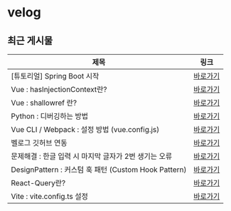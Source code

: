 # velog

## 최근 게시물

| 제목 | 링크 |
| --- | --- |
| [튜토리얼] Spring Boot 시작 | <a href="https://velog.io/@nuyhes/%ED%8A%9C%ED%86%A0%EB%A6%AC%EC%96%BC-Spring-Boot-%EC%8B%9C%EC%9E%91" target="_blank">바로가기</a> |
| Vue : hasInjectionContext란? | <a href="https://velog.io/@nuyhes/Vue-hasInjectionContext%EB%9E%80" target="_blank">바로가기</a> |
| Vue : shallowref 란? | <a href="https://velog.io/@nuyhes/Vue-shallowref-%EB%9E%80" target="_blank">바로가기</a> |
| Python : 디버깅하는 방법 | <a href="https://velog.io/@nuyhes/%ED%8C%8C%EC%9D%B4%EC%8D%AC-%EB%94%94%EB%B2%84%EA%B9%85" target="_blank">바로가기</a> |
| Vue CLI / Webpack : 설정 방법 (vue.config.js) | <a href="https://velog.io/@nuyhes/Study-Vue-CLI%EB%A5%BC-%EC%82%AC%EC%9A%A9%ED%95%9C-Webpack-%EC%84%A4%EC%A0%95-%EB%B0%A9%EB%B2%95-vue.config.js" target="_blank">바로가기</a> |
| 벨로그 깃허브 연동 | <a href="https://velog.io/@nuyhes/VelogGithub-Study-%EB%B2%A8%EB%A1%9C%EA%B7%B8-%EA%B9%83%ED%97%88%EB%B8%8C-%EC%97%B0%EB%8F%99" target="_blank">바로가기</a> |
| 문제해결 : 한글 입력 시 마지막 글자가 2번 생기는 오류 | <a href="https://velog.io/@nuyhes/%EB%AC%B8%EC%A0%9C%ED%95%B4%EA%B2%B0-%ED%95%9C%EA%B8%80-%EC%9E%85%EB%A0%A5-%EC%8B%9C-%EB%A7%88%EC%A7%80%EB%A7%89-%EA%B8%80%EC%9E%90%EA%B0%80-2%EB%B2%88-%EC%83%9D%EA%B8%B0%EB%8A%94-%EC%98%A4%EB%A5%98" target="_blank">바로가기</a> |
| DesignPattern : 커스텀 훅 패턴 (Custom Hook Pattern) | <a href="https://velog.io/@nuyhes/React-%EB%94%94%EC%9E%90%EC%9D%B8-%ED%8C%A8%ED%84%B4-%EC%BB%A4%EC%8A%A4%ED%85%80-%ED%9B%85-%ED%8C%A8%ED%84%B4-Custom-Hook-Pattern" target="_blank">바로가기</a> |
| React-Query란? | <a href="https://velog.io/@nuyhes/React-Query-Study-React-Query%EB%9E%80-%EC%82%AC%EC%9A%A9%EB%B2%95" target="_blank">바로가기</a> |
| Vite : vite.config.ts 설정 | <a href="https://velog.io/@nuyhes/Vite-study-vite.config.ts-%EC%84%A4%EC%A0%95" target="_blank">바로가기</a> |
